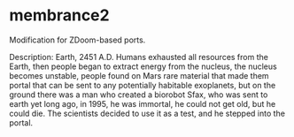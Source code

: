 membrance2
==========

Modification for ZDoom-based ports.

Description:
Earth, 2451 A.D. Humans exhausted all resources from the Earth, then people began to extract energy from the nucleus, the nucleus becomes unstable, people found on Mars rare material that made ​​them portal that can be sent to any potentially habitable exoplanets, but on the ground there was a man who created a biorobot Sfax, who was sent to earth yet long ago, in 1995, he was immortal, he could not get old, but he could die.
The scientists decided to use it as a test, and he stepped into the portal. 